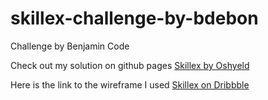 # skillex-challenge-by-bdebon

Challenge by Benjamin Code

Check out my solution on github pages [Skillex by Oshyeld](https://dinadess.github.io/skillex-challenge-by-bdebon/)

Here is the link to the wireframe I used [Skillex on Dribbble](https://dribbble.com/shots/17015850-Skillex-Online-Education)
